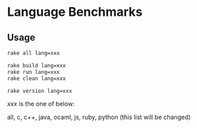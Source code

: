 # Language Benchmarks

## Usage

```bash
rake all lang=xxx

rake build lang=xxx
rake run lang=xxx
rake clean lang=xxx

rake version lang=xxx
```

*xxx* is the one of below:

all, c, c++, java, ocaml, js, ruby, python (this list will be changed)